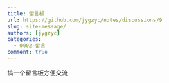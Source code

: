 ```yaml
---
title: 留言板
url: https://github.com/jygzyc/notes/discussions/9
slug: site-message/
authors: [jygzyc]
categories: 
  - 0002-留言
comment: true
---
```


搞一个留言板方便交流
